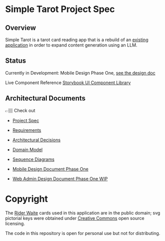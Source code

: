 # Simple Tarot Project Spec

## Overview

Simple Tarot is a tarot card reading app that is a rebuild of an [existing application](https://github.com/avacollins/tarot-ix) in order to expand content generation using an LLM.


## Status

Currently in Development: Mobile Design Phase One, [see the design doc](./docs/mobile_design_pahse_one.md)

Live Component Reference [Storybook UI Component Library](https://avacollins.github.io/simple-tarot)

## Architectural Documents

👉🏽 Check out 
 
 - [Project Spec](./docs/project_spec.md)

 - [Requirements](./docs/requirements.md)
 
 - [Architectural Decisions](./docs/adr.md)

 - [Domain Model](./docs/domain_model.md)

 - [Sequence Diagrams](./docs/sequence_diagrams.md)

 - [Mobile Design Document Phase One](./docs/mobile_design_pahse_one.md)

 - [Web Admin Design Document Phase One WIP](./docs/web_admin_design.md)


 # Copyright

The [Rider Waite](https://sacred-texts.com/tarot/faq.htm#uscopyright) cards used in this application are in the public domain; svg pictorial keys were obtained under [Creative Commons](https://creativecommons.org/publicdomain/zero/1.0/) open source licensing.

The code in this repository is open for personal use but not for distributing.